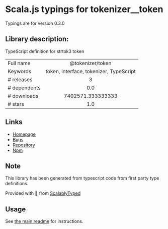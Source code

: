 
# Scala.js typings for tokenizer__token

Typings are for version 0.3.0

## Library description:
TypeScript definition for strtok3 token

|                    |                 |
| ------------------ | :-------------: |
| Full name          | @tokenizer/token |
| Keywords           | token, interface, tokenizer, TypeScript |
| # releases         | 3 |
| # dependents       | 0.0 |
| # downloads        | 7402571.333333333 |
| # stars            | 1.0 |

## Links
- [Homepage](https://github.com/Borewit/tokenizer-token#readme)
- [Bugs](https://github.com/Borewit/tokenizer-token/issues)
- [Repository](https://github.com/Borewit/tokenizer-token)
- [Npm](https://www.npmjs.com/package/%40tokenizer%2Ftoken)
    


## Note
This library has been generated from typescript code from first party type definitions.

Provided with :purple_heart: from [ScalablyTyped](https://github.com/oyvindberg/ScalablyTyped)

## Usage
See [the main readme](../../readme.md) for instructions.


